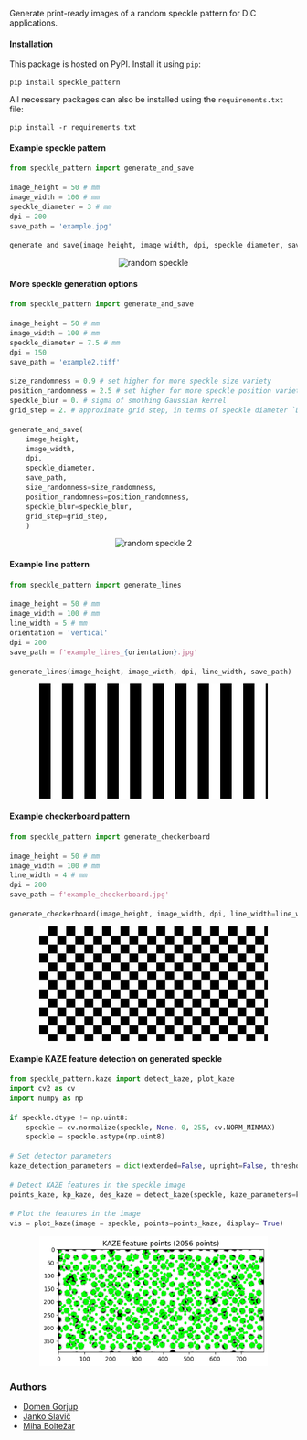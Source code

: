 Generate print-ready images of a random speckle pattern for DIC applications.

#### Installation

This package is hosted on PyPI. Install it using `pip`:

```pip install speckle_pattern```

All necessary packages can also be installed using the `requirements.txt` file:

```pip install -r requirements.txt```


#### Example speckle pattern

```python
from speckle_pattern import generate_and_save

image_height = 50 # mm
image_width = 100 # mm
speckle_diameter = 3 # mm
dpi = 200
save_path = 'example.jpg'

generate_and_save(image_height, image_width, dpi, speckle_diameter, save_path)
```

<p align='center'><img src='example.jpg' width=400 alt='random speckle'/></p>


#### More speckle generation options

```python
from speckle_pattern import generate_and_save

image_height = 50 # mm
image_width = 100 # mm
speckle_diameter = 7.5 # mm
dpi = 150
save_path = 'example2.tiff'

size_randomness = 0.9 # set higher for more speckle size variety
position_randomness = 2.5 # set higher for more speckle position variety
speckle_blur = 0. # sigma of smothing Gaussian kernel
grid_step = 2. # approximate grid step, in terms of speckle diameter `D`

generate_and_save(
    image_height, 
    image_width, 
    dpi, 
    speckle_diameter, 
    save_path,
    size_randomness=size_randomness,
    position_randomness=position_randomness,
    speckle_blur=speckle_blur,
    grid_step=grid_step,
    )
```

<p align='center'><img src='example2.jpg' width=400 alt='random speckle 2'/></p>

#### Example line pattern

```python
from speckle_pattern import generate_lines

image_height = 50 # mm
image_width = 100 # mm
line_width = 5 # mm
orientation = 'vertical'
dpi = 200
save_path = f'example_lines_{orientation}.jpg'

generate_lines(image_height, image_width, dpi, line_width, save_path)
```

<p align='center'><img src='example_lines_vertical.jpg' width=400 alt='vertical lines'/></p>

#### Example checkerboard pattern

```python
from speckle_pattern import generate_checkerboard

image_height = 50 # mm
image_width = 100 # mm
line_width = 4 # mm
dpi = 200
save_path = f'example_checkerboard.jpg'

generate_checkerboard(image_height, image_width, dpi, line_width=line_width, path=save_path)
```

<p align='center'><img src='example_checkerboard.jpg' width=400 alt='checkerboard'/></p>


#### Example KAZE feature detection on generated speckle

```python
from speckle_pattern.kaze import detect_kaze, plot_kaze
import cv2 as cv
import numpy as np

if speckle.dtype != np.uint8:
    speckle = cv.normalize(speckle, None, 0, 255, cv.NORM_MINMAX)
    speckle = speckle.astype(np.uint8)

# Set detector parameters
kaze_detection_parameters = dict(extended=False, upright=False, threshold= 0.01, nOctaves=4, nOctaveLayers=4, diffusivity=1)

# Detect KAZE features in the speckle image
points_kaze, kp_kaze, des_kaze = detect_kaze(speckle, kaze_parameters=kaze_detection_parameters, mask = None)

# Plot the features in the image
vis = plot_kaze(image = speckle, points=points_kaze, display= True)
```

<p align='center'><img src='KAZE_example.png' width=400 alt='checkerboard'/></p>



### Authors

- [Domen Gorjup](http://ladisk.si/?what=incfl&flnm=gorjup.php)
- [Janko Slavič](http://ladisk.si/?what=incfl&flnm=slavic.php)
- [Miha Boltežar](http://ladisk.si/?what=incfl&flnm=boltezar.php)

